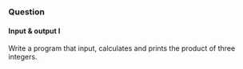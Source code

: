 <h3>Question</h3>
<h4>Input & output I</h4>

Write a program that input, calculates and prints the product of three integers.
